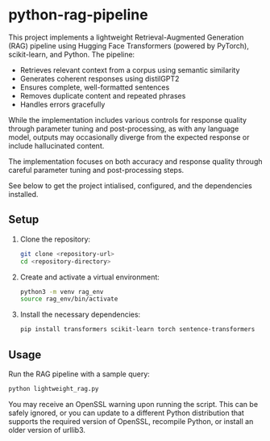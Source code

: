 # python-rag-pipeline

This project implements a lightweight Retrieval-Augmented Generation (RAG) pipeline using Hugging Face Transformers (powered by PyTorch), scikit-learn, and Python. The pipeline:
- Retrieves relevant context from a corpus using semantic similarity
- Generates coherent responses using distilGPT2
- Ensures complete, well-formatted sentences
- Removes duplicate content and repeated phrases
- Handles errors gracefully

While the implementation includes various controls for response quality through parameter tuning and post-processing, as with any language model, outputs may occasionally diverge from the expected response or include hallucinated content.

The implementation focuses on both accuracy and response quality through careful parameter tuning and post-processing steps.

See below to get the project intialised, configured, and the dependencies installed.

## Setup

1. Clone the repository:
    ```sh
    git clone <repository-url>
    cd <repository-directory>
    ```

2. Create and activate a virtual environment:
    ```sh
    python3 -m venv rag_env
    source rag_env/bin/activate
    ```

3. Install the necessary dependencies:
    ```sh
    pip install transformers scikit-learn torch sentence-transformers

## Usage

Run the RAG pipeline with a sample query:
```sh
python lightweight_rag.py
```

You may receive an OpenSSL warning upon running the script. This can be safely ignored, or you can update to a different Python distribution that supports the required version of OpenSSL, recompile Python, or install an older version of urllib3.

